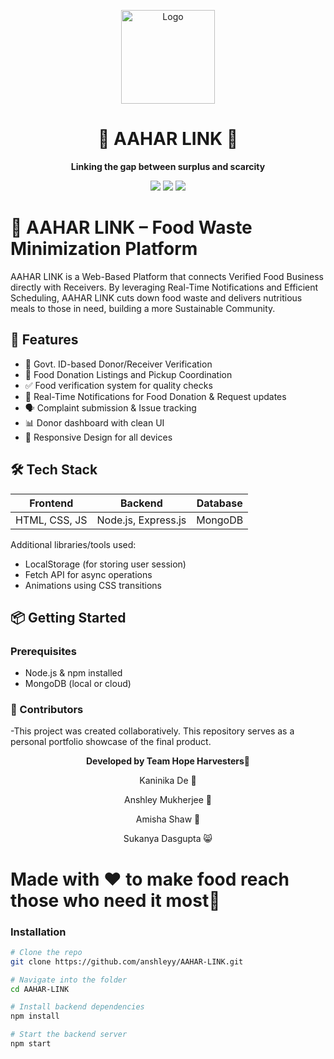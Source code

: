 <p align="center">
  <img src="https://github.com/user-attachments/assets/3a911e68-3dab-441e-90f0-81d0bd506c32" alt="Logo" width="150" />
</p>



<h1 align="center">🥗 AAHAR LINK 🥗</h1>

<p align="center"><strong>Linking the gap between surplus and scarcity</strong></p>

<p align="center">
  <img src="https://img.shields.io/badge/Status-Completed-brightgreen" />
  <img src="https://img.shields.io/badge/TechStack-HTML%2FCSS%2FJS--Express--MongoDB-blue" />
  <img src="https://img.shields.io/badge/Made%20with-%E2%9D%A4-lightgrey" />
</p>




# 🥗 AAHAR LINK – Food Waste Minimization Platform

AAHAR LINK is a Web-Based Platform that connects Verified Food Business directly with Receivers. By leveraging Real-Time Notifications and Efficient Scheduling, AAHAR LINK cuts down food waste and delivers nutritious meals to those in need, building a more Sustainable Community.

## 🚀 Features

- 🔐 Govt. ID-based Donor/Receiver Verification
- 🍱 Food Donation Listings and Pickup Coordination
- ✅ Food verification system for quality checks
- 📩 Real-Time Notifications for Food Donation & Request updates
- 🗣️ Complaint submission & Issue tracking
- 📊 Donor dashboard with clean UI
- 📱 Responsive Design for all devices

## 🛠️ Tech Stack

| Frontend     | Backend      | Database  |
|--------------|--------------|-----------|
| HTML, CSS, JS| Node.js, Express.js | MongoDB |

Additional libraries/tools used:
- LocalStorage (for storing user session)
- Fetch API for async operations
- Animations using CSS transitions


## 📦 Getting Started

### Prerequisites
- Node.js & npm installed
- MongoDB (local or cloud)

### 🤝 Contributors
-This project was created collaboratively. This repository serves as a personal portfolio showcase of the final product.
<p align="center">
  <strong>Developed by Team Hope Harvesters🌽</strong>
</p>
<p align="center">
  Kaninika De 🐹
</p>
<p align="center">
  Anshley Mukherjee 🐻
</p>
<p align="center">
  Amisha Shaw 🐨
</p>
<p align="center">
  Sukanya Dasgupta 😸
</p>


<h1 <strong>Made with ❤️ to make food reach those who need it most</strong>🥗</h1>




### Installation

```bash
# Clone the repo
git clone https://github.com/anshleyy/AAHAR-LINK.git

# Navigate into the folder
cd AAHAR-LINK

# Install backend dependencies
npm install

# Start the backend server
npm start


